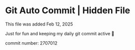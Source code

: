 # Git Auto Commit | Hidden File

This file was added Feb 12, 2025

Just for fun and keeping my daily git commit active 🤪

commit number: 2707012
